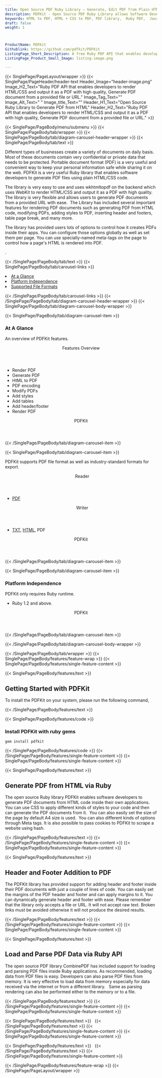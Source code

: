 ```yaml
---
title: Open Source PDF Ruby Library – Generate, Edit PDF from Plain HTML & CSS
description: PDFKit - Open Source PDF Ruby Library allows Software Developers to Generate PDF Documents using Plain HTML & CSS. Create PDF files from a provided URL & save to disk.
keywords: HTML to PDF, HTML + CSS to PDF, PDF library,  Ruby PDF,  Java  PDF Library, Open Source PDF Library, Ruby PDF programming, Ruby PDF APIs, Ruby PDF library, create  PDF Documents, insert images to PDF, add list to PDF files, Extract Text from PDF, Split PDF to many, fill a PDF form, Extract data from PDF forms, Print a PDF file, PDF to PNG conversion, convert PDF to JPEG, Digitally sign PDF files
draft: false
weight: 1



ProductName: PDFKit
Githublink: https://github.com/pdfkit/PDFKit
ListingPage_Short_Description: A free Ruby PDF API that enables developers to render HTML/CSS and output it as a PDF with high quality.
ListingPage_Product_Small_Image: listing-image.png 

---
```


{{< SinglePage/PageLayout/wrapper >}}
{{< SinglePage/PageHeader/header-text
Header_Image="header-image.png"
Image_H2_Text="Ruby PDF API that enables developers to render HTML/CSS and output it as a PDF with high quality, Generate PDF document from a provided file or URL."
Image_Tag_Text=""
Image_Alt_Text=" "
Image_title_Text=""
Header_H1_Text="Open Source Ruby Library to Generate PDF from HTML"
Header_H2_Text="Ruby PDF API that enables developers to render HTML/CSS and output it as a PDF with high quality, Generate PDF document from a provided file or URL." >}}

{{< SinglePage/PageBody/menu/submenu >}}
{{< SinglePage/PageBody/tab/wrapper >}}
{{< SinglePage/PageBody/tab/diagram-carousel-header-wrapper >}}
{{< SinglePage/PageBody/tab/text >}}



<p>Different types of businesses create a variety of documents on daily basis. Most of these documents contain very confidential or private data that needs to be protected. Portable document format (PDF) is a very useful and convenient way to keep your personal information safe while sharing it on the web. PDFKit is a very useful Ruby library that enables software developers to generate PDF files using plain HTML/CSS code.</p>
<p>The library is very easy to use and uses wkhtmltopdf on the backend which uses WebKit to render HTML/CSS and output it as a PDF with high quality. The library is very flexible and allows users to generate PDF documents from a provided URL with ease.  The Library has included several important features for rendering PDF documents such as generating PDF from HTML code, modifying PDFs, adding styles to PDF, inserting header and footers, table page break, and many more.</p>
<p>The library has provided users lots of options to control how it creates PDFs inside their apps. You can configure those options globally as well as set them per page. You can use specially-named meta-tags on the page to control how a page's HTML is rendered into PDF.</p>
<p>.</p>

{{< /SinglePage/PageBody/tab/text >}}
{{< SinglePage/PageBody/tab/carousel-links >}}

<li data-target="#diagramcarousel" data-slide-to="0"><a href="#">At a Glance</a></li>
<li data-target="#diagramcarousel" data-slide-to="2"><a href="#">Platform Independence</a></li>
<li data-target="#diagramcarousel" data-slide-to="1"><a class="activetab" href="#">Supported File Formats</a></li>


{{< /SinglePage/PageBody/tab/carousel-links >}}
{{< /SinglePage/PageBody/tab/diagram-carousel-header-wrapper >}}
{{< SinglePage/PageBody/tab/diagram-carousel-body-wrapper >}}

{{< SinglePage/PageBody/tab/diagram-carousel-item >}}
<h3>At A Glance</h3>
<p>An overview of PDFKit features.</p>
<div class="diagram1 d1-poi">
<div class="d1-row">
<div class="d1-col d1-right"><header>Features Overview</header>
<ul>
<li>Render PDF</li>
<li>Generate PDF</li>
<li>HtML to PDF</li>
<li>PDF encoding</li>
<li>Modify PDFs</li>
<li>Add styles</li>
<li>Add tables</li>
<li>Add header/footer</li>
<li>Render PDF</li>
</ul>
</div>
</div>
<div class="d1-logo" style="border: none;"><!--<img src='listing-image.png' alt="Compression APIs for .NET" />--><header>PDFKit</header><footer><small></small></footer></div>
<!--/logo--></div>
<!--/diagram1-->
{{< /SinglePage/PageBody/tab/diagram-carousel-item >}}

{{< SinglePage/PageBody/tab/diagram-carousel-item >}}
<p>PDFKit supports PDF file format as well as industry-standard formats for export.</p>
<div class="diagram1 d2  d1-poi">
<div class="d1-row">
<div class="d1-col d1-left"><header><i class="fa fa-arrows-v "> </i> Reader</header>
<ul>
<li><a href="https://docs.fileformat.com/pdf/">PDF</a></li>
</ul>
</div>
<!--/left-->
<div class="d1-col d1-right"><header><i class="fa  fa-long-arrow-down"> </i> Writer</header>
<ul>
<li><a href="https://docs.fileformat.com/word-processing/txt/">TXT</a>, <a href="https://docs.fileformat.com/web/html/">HTML</a>, PDF</li>
</ul>
</div>
<!--/right--></div>
<!--/row-->
<div class="d1-logo" style="border: none;"><!--<img src='listing-image.png' alt="Compression APIs for .NET" />--><header>PDFKit</header><footer><small></small></footer></div>
<!--/logo--></div>
<!--/diagram2-->
{{< /SinglePage/PageBody/tab/diagram-carousel-item >}}

{{< SinglePage/PageBody/tab/diagram-carousel-item >}}
<h3>Platform Independence</h3>
<p>PDFKit only requires Ruby runtime.</p>
<div class="diagram1 d1-poi">
<div class="d1-row">
<div class="d1-col d1-right"><!--<header><i class="fa fa-cubes">` </i></header-->
<ul>
<li>Ruby 1.2 and above.</li>
</ul>
</div>
<!--/left
<div class="d1-col d1-right">&nbsp;</div> --> <!--/right--></div>
<!--/row-->
<div class="d1-logo" style="border: none;"><!--<img src='listing-image.png' alt="Compression APIs for .NET" />--><header>PDFKit</header><footer><small></small></footer></div>
<!--/logo--></div>
<!--/diagram2 -->
{{< /SinglePage/PageBody/tab/diagram-carousel-item >}}

{{< /SinglePage/PageBody/tab/diagram-carousel-body-wrapper >}}

{{< /SinglePage/PageBody/tab/wrapper >}}
{{< SinglePage/PageBody/features/feature-wrap >}}
{{< SinglePage/PageBody/features/single-feature-content >}}

{{< SinglePage/PageBody/features/text >}}
<h2 class="h2title">Getting Started with PDFKit</h2>
<p>To install the PDFKit on your system, please run the following command, </p>
{{< /SinglePage/PageBody/features/text >}}

{{< SinglePage/PageBody/features/code >}}
<h3>Install PDFKit with ruby gems</h3>
<pre><code class="html">gem install pdfkit</code></pre>

{{< /SinglePage/PageBody/features/code >}}
{{< /SinglePage/PageBody/features/single-feature-content >}}
{{< SinglePage/PageBody/features/single-feature-content >}}

{{< SinglePage/PageBody/features/text >}}
<h2 class="h2title">Generate PDF from HTML via Ruby</h2>
<p>The open source Ruby library PDFKit enables software developers to generate PDF documents from HTML code inside their own applications. You can use CSS to apply different kinds of styles to your code and then can generate the PDF documents from it.  You can also easily set the size of the page by default A4 size is used.  You can also different kinds of options through Meta tags. It is also possible to pass cookies to PDFKit to scrape a website using hash.</p>

{{< /SinglePage/PageBody/features/text >}}
{{< /SinglePage/PageBody/features/single-feature-content >}}
{{< SinglePage/PageBody/features/single-feature-content >}}

{{< SinglePage/PageBody/features/text >}}
<h2 class="h2title">Header and Footer Addition to PDF</h2>
<p>The PDFKit library has provided support for adding header and footer inside their PDF documents with just a couple of lines of code. You can easily set the margins of the PDF header and footer and can apply margins to it. You can dynamically generate header and footer with ease. Please remember that the library only accepts a file or URL. It will not accept raw text. Broken links must be avoided otherwise it will not produce the desired results.</p>

{{< /SinglePage/PageBody/features/text >}}
{{< /SinglePage/PageBody/features/single-feature-content >}}
{{< SinglePage/PageBody/features/single-feature-content >}}

{{< SinglePage/PageBody/features/text >}}
<h2 class="h2title">Load and Parse PDF Data via Ruby API</h2>
<p>The open source PDF library CombinePDF has included support for loading and parsing PDF files inside Ruby applications. As recommended, loading data from PDF files is easy. Developers can also parse PDF files from memory. It is very effective to load data from memory especially for data received via the internet or from a different library.   Same as parsing rendering can also be performed either to the memory or to a file.</p>

{{< /SinglePage/PageBody/features/text >}}
{{< /SinglePage/PageBody/features/single-feature-content >}}
{{< SinglePage/PageBody/features/single-feature-content >}}

{{< SinglePage/PageBody/features/text >}}
 
{{< /SinglePage/PageBody/features/text >}}
{{< /SinglePage/PageBody/features/single-feature-content >}}
{{< SinglePage/PageBody/features/single-feature-content >}}

{{< SinglePage/PageBody/features/text >}}
 
{{< /SinglePage/PageBody/features/text >}}
{{< /SinglePage/PageBody/features/single-feature-content >}}

{{< /SinglePage/PageBody/features/feature-wrap >}}
{{< /SinglePage/PageLayout/wrapper >}}